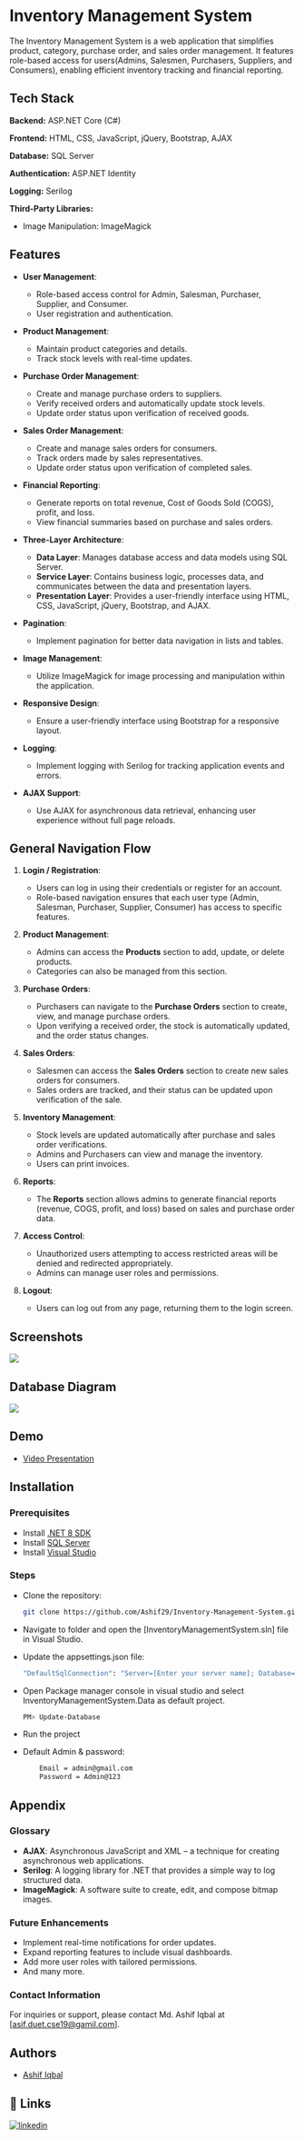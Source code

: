 
# Inventory Management System

The Inventory Management System is a web application that simplifies product, category, purchase order, and sales order management. It features role-based access for users(Admins, Salesmen, Purchasers, Suppliers, and Consumers), enabling efficient inventory tracking and financial reporting.

## Tech Stack

**Backend:** ASP.NET Core (C#)

**Frontend:** HTML, CSS, JavaScript, jQuery, Bootstrap, AJAX

**Database:** SQL Server

**Authentication:** ASP.NET Identity

**Logging:** Serilog

**Third-Party Libraries:**
- Image Manipulation: ImageMagick

## Features

- **User Management**: 
  - Role-based access control for Admin, Salesman, Purchaser, Supplier, and Consumer.
  - User registration and authentication.

- **Product Management**: 
  - Maintain product categories and details.
  - Track stock levels with real-time updates.

- **Purchase Order Management**: 
  - Create and manage purchase orders to suppliers.
  - Verify received orders and automatically update stock levels.
  - Update order status upon verification of received goods.

- **Sales Order Management**: 
  - Create and manage sales orders for consumers.
  - Track orders made by sales representatives.
  - Update order status upon verification of completed sales.


- **Financial Reporting**: 
  - Generate reports on total revenue, Cost of Goods Sold (COGS), profit, and loss.
  - View financial summaries based on purchase and sales orders.

- **Three-Layer Architecture**: 
  - **Data Layer**: Manages database access and data models using SQL Server.
  - **Service Layer**: Contains business logic, processes data, and communicates between the data and presentation layers.
  - **Presentation Layer**: Provides a user-friendly interface using HTML, CSS, JavaScript, jQuery, Bootstrap, and AJAX.

- **Pagination**: 
  - Implement pagination for better data navigation in lists and tables.

- **Image Management**: 
  - Utilize ImageMagick for image processing and manipulation within the application.

- **Responsive Design**: 
  - Ensure a user-friendly interface using Bootstrap for a responsive layout.

- **Logging**: 
  - Implement logging with Serilog for tracking application events and errors.

- **AJAX Support**: 
  - Use AJAX for asynchronous data retrieval, enhancing user experience without full page reloads.



## General Navigation Flow

1. **Login / Registration**:
   - Users can log in using their credentials or register for an account.
   - Role-based navigation ensures that each user type (Admin, Salesman, Purchaser, Supplier, Consumer) has access to specific features.
   
2. **Product Management**:
   - Admins can access the **Products** section to add, update, or delete products.
   - Categories can also be managed from this section.

3. **Purchase Orders**:
   - Purchasers can navigate to the **Purchase Orders** section to create, view, and manage purchase orders.
   - Upon verifying a received order, the stock is automatically updated, and the order status changes.

4. **Sales Orders**:
   - Salesmen can access the **Sales Orders** section to create new sales orders for consumers.
   - Sales orders are tracked, and their status can be updated upon verification of the sale.

5. **Inventory Management**:
   - Stock levels are updated automatically after purchase and sales order verifications.
   - Admins and Purchasers can view and manage the inventory.
   - Users can print invoices.

6. **Reports**:
   - The **Reports** section allows admins to generate financial reports (revenue, COGS, profit, and loss) based on sales and purchase order data.

7. **Access Control**:
   - Unauthorized users attempting to access restricted areas will be denied and redirected appropriately.
   - Admins can manage user roles and permissions.
8. **Logout**:
    - Users can log out from any page, returning them to the login screen.

## Screenshots

![]([https://via.placeholder.com/468x300?text=App+Screenshot+Here](https://github.com/Ashif29/Inventory-Management-System/tree/Development/images))


## Database Diagram
![]([[https://via.placeholder.com/468x300?text=App+Screenshot+Here](https://github.com/Ashif29/Inventory-Management-System/tree/Development/images](https://github.com/Ashif29/Inventory-Management-System/blob/Development/IMS%20DATABASE.PNG)))
## Demo

- [Video Presentation](https://drive.google.com/drive/folders/1IKcqUwcVSlSj1mVYH85UdU3KBvTylpp3?usp=drive_link)
## Installation

### Prerequisites

- Install [.NET 8 SDK](https://dotnet.microsoft.com/download/dotnet/8.0)
- Install [SQL Server](https://www.microsoft.com/en-us/sql-server/sql-server-downloads)
- Install [Visual Studio](https://visualstudio.microsoft.com/downloads/)

### Steps

- Clone the repository:

   ```bash
   git clone https://github.com/Ashif29/Inventory-Management-System.git

- Navigate to folder and open the [InventoryManagementSystem.sln] file in Visual Studio.

- Update the appsettings.json file:

    ```bash
    "DefaultSqlConnection": "Server=[Enter your server name]; Database=IMS; Trusted_Connection=True; MultipleActiveResultSets=True; TrustServerCertificate=True"

- Open Package manager console in visual studio and select InventoryManagementSystem.Data as default project.
  ```bash
  PM> Update-Database

- Run the project

- Default Admin & password:

    ```bash
        Email = admin@gmail.com
        Password = Admin@123
  

## Appendix

### Glossary


- **AJAX**: Asynchronous JavaScript and XML – a technique for creating asynchronous web applications.
- **Serilog**: A logging library for .NET that provides a simple way to log structured data.
- **ImageMagick**: A software suite to create, edit, and compose bitmap images.

### Future Enhancements

- Implement real-time notifications for order updates.
- Expand reporting features to include visual dashboards.
- Add more user roles with tailored permissions.
- And many more.

### Contact Information

For inquiries or support, please contact Md. Ashif Iqbal at [asif.duet.cse19@gamil.com].

## Authors

- [Ashif Iqbal](https://github.com/Ashif29)


## 🔗 Links
[![linkedin](https://img.shields.io/badge/linkedin-0A66C2?style=for-the-badge&logo=linkedin&logoColor=white)](https://www.linkedin.com/in/asif29/)

